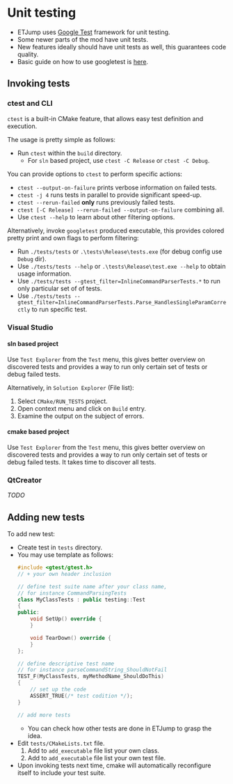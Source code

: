 # Unit testing

* ETJump uses [Google Test](https://github.com/google/googletest) framework for unit testing. 
* Some newer parts of the mod have unit tests. 
* New features ideally should have unit tests as well, this guarantees code quality. 
* Basic guide on how to use googletest is [here](https://github.com/google/googletest/blob/master/googletest/docs/primer.md).

## Invoking tests

### ctest and CLI

`ctest` is a built-in CMake feature, that allows easy test definition and execution.

The usage is pretty simple as follows:
* Run `ctest` within the `build` directory.
    * For `sln` based project, use `ctest -C Release` or `ctest -C Debug`.

You can provide options to `ctest` to perform specific actions:
* `ctest --output-on-failure` prints verbose information on failed tests.
* `ctest -j 4` runs tests in parallel to provide significant speed-up.
* `ctest --rerun-failed` __only__ runs previously failed tests.
* `ctest [-C Release] --rerun-failed --output-on-failure` combining all.
* Use `ctest --help` to learn about other filtering options.

Alternatively, invoke `googletest` produced executable, this provides colored pretty print and own flags to perform filtering:
* Run `./tests/tests` or `.\tests\Release\tests.exe` (for debug config use `Debug` dir).
* Use `./tests/tests --help` or `.\tests\Release\test.exe --help` to obtain usage information.
* Use `./tests/tests --gtest_filter=InlineCommandParserTests.*` to run only particular set of of tests.
* Use `./tests/tests --gtest_filter=InlineCommandParserTests.Parse_HandlesSingleParamCorrectly` to run specific test.

### Visual Studio

#### sln based project

Use `Test Explorer` from the `Test` menu, this gives better overview on discovered tests and provides a way to run only certain set of tests or debug failed tests.

Alternatively, in `Solution Explorer` (File list):
1. Select `CMake/RUN_TESTS` project.
2. Open context menu and click on `Build` entry.
3. Examine the output on the subject of errors.

#### cmake based project

Use `Test Explorer` from the `Test` menu, this gives better overview on discovered tests and provides a way to run only certain set of tests or debug failed tests. It takes time to discover all tests.

### QtCreator

_TODO_

## Adding new tests

To add new test:
* Create test in `tests` directory.
* You may use template as follows:
    ```cpp
    #include <gtest/gtest.h>
    // + your own header inclusion

    // define test suite name after your class name, 
    // for instance CommandParsingTests 
    class MyClassTests : public testing::Test
    {
    public:
        void SetUp() override {
        }

        void TearDown() override {
        }
    };

    // define descriptive test name
    // for instance parseCommandString_ShouldNotFail
    TEST_F(MyClassTests, myMethodName_ShouldDoThis)
    {
        // set up the code
        ASSERT_TRUE(/* test codition */);
    }

    // add more tests
    ```
    * You can check how other tests are done in ETJump to grasp the idea.
* Edit `tests/CMakeLists.txt` file.
    1. Add to `add_executable` file list your own class.
    2. Add to `add_executable` file list your own test file.
* Upon invoking tests next time, cmake will automatically reconfigure itself to include your test suite.
